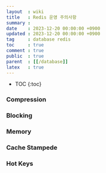 ```yaml
---
layout  : wiki
title   : Redis 운영 주의사항
summary :
date    : 2023-12-20 00:00:00 +0900
updated : 2023-12-20 00:00:00 +0900
tag     : database redis
toc     : true
comment : true
public  : true
parent  : [[/database]]
latex   : true
---
```

* TOC
{:toc}

### Compression

### Blocking

### Memory

### Cache Stampede

### Hot Keys